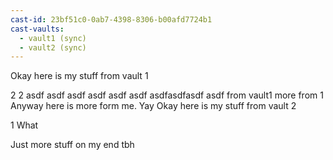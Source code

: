 ```yaml
---
cast-id: 23bf51c0-0ab7-4398-8306-b00afd7724b1
cast-vaults:
  - vault1 (sync)
  - vault2 (sync)
---
```


Okay here is my stuff from vault 1

2
2
asdf
asdf
asdf
asdf
asdf
asdf
asdfasdfasdf
asdf
from vault1
more from 1
Anyway here is more form me.
Yay
Okay here is my stuff from vault 2

1
What

Just more stuff on my end tbh
